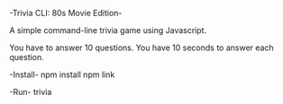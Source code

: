 -Trivia CLI: 80s Movie Edition-

A simple command-line trivia game using Javascript.

You have to answer 10 questions.
You have 10 seconds to answer each question.


-Install-
npm install
npm link

-Run-
trivia